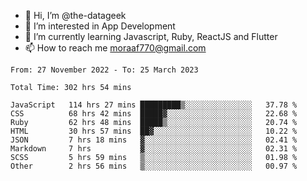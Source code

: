 - 👋 Hi, I’m @the-datageek
- 👀 I’m interested in App Development
- 🌱 I’m currently learning Javascript, Ruby, ReactJS and Flutter
- 📫 How to reach me moraaf770@gmail.com

<!---
the-datageek/the-datageek is a ✨ special ✨ repository because its `README.md` (this file) appears on your GitHub profile.
You can click the Preview link to take a look at your changes.
--->
<!--START_SECTION:waka-->

```text
From: 27 November 2022 - To: 25 March 2023

Total Time: 302 hrs 54 mins

JavaScript   114 hrs 27 mins █████████▒░░░░░░░░░░░░░░░   37.78 %
CSS          68 hrs 42 mins  █████▓░░░░░░░░░░░░░░░░░░░   22.68 %
Ruby         62 hrs 48 mins  █████▒░░░░░░░░░░░░░░░░░░░   20.74 %
HTML         30 hrs 57 mins  ██▓░░░░░░░░░░░░░░░░░░░░░░   10.22 %
JSON         7 hrs 18 mins   ▓░░░░░░░░░░░░░░░░░░░░░░░░   02.41 %
Markdown     7 hrs           ▓░░░░░░░░░░░░░░░░░░░░░░░░   02.31 %
SCSS         5 hrs 59 mins   ▒░░░░░░░░░░░░░░░░░░░░░░░░   01.98 %
Other        2 hrs 56 mins   ▒░░░░░░░░░░░░░░░░░░░░░░░░   00.97 %
```

<!--END_SECTION:waka-->
